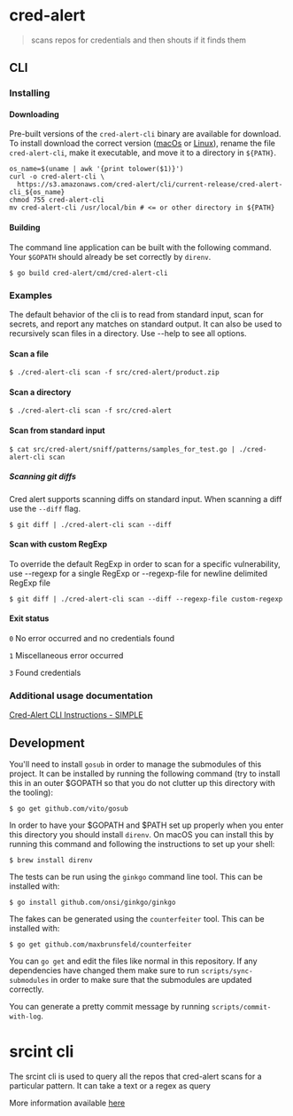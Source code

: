 # cred-alert

> scans repos for credentials and then shouts if it finds them

## CLI
### Installing

#### Downloading

Pre-built versions of the `cred-alert-cli` binary are available for download. To 
install download the correct version ([macOs][cred-alert-osx] or [Linux][cred-alert-linux]),
rename the file `cred-alert-cli`, make it executable, and move it to a directory in `${PATH}`.

```
os_name=$(uname | awk '{print tolower($1)}')
curl -o cred-alert-cli \
  https://s3.amazonaws.com/cred-alert/cli/current-release/cred-alert-cli_${os_name}
chmod 755 cred-alert-cli
mv cred-alert-cli /usr/local/bin # <= or other directory in ${PATH}
```

#### Building

The command line application can be built with the following command. Your
`$GOPATH` should already be set correctly by `direnv`.

    $ go build cred-alert/cmd/cred-alert-cli

### Examples

The default behavior of the cli is to read from standard input, scan for secrets, and report any
matches on standard output. It can also be used to recursively scan files in a directory.
Use --help to see all options.

#### Scan a file

    $ ./cred-alert-cli scan -f src/cred-alert/product.zip

#### Scan a directory

    $ ./cred-alert-cli scan -f src/cred-alert

#### Scan from standard input

    $ cat src/cred-alert/sniff/patterns/samples_for_test.go | ./cred-alert-cli scan

##### Scanning git diffs

Cred alert supports scanning diffs on standard input. When scanning a diff use the
`--diff` flag.

    $ git diff | ./cred-alert-cli scan --diff

#### Scan with custom RegExp

To override the default RegExp in order to scan for a specific vulnerability, use --regexp for a single RegExp or --regexp-file for newline delimited RegExp file

    $ git diff | ./cred-alert-cli scan --diff --regexp-file custom-regexp

#### Exit status

  `0` No error occurred and no credentials found

  `1` Miscellaneous error occurred

  `3` Found credentials

### Additional usage documentation

[Cred-Alert CLI Instructions - SIMPLE](https://sites.google.com/a/pivotal.io/cloud-foundry/program-management/security/cred-alert-cli-instructions?pli=1)

## Development

You'll need to install `gosub` in order to manage the submodules of this
project. It can be installed by running the following command (try to install
this in an outer $GOPATH so that you do not clutter up this directory with the
tooling):

    $ go get github.com/vito/gosub

In order to have your $GOPATH and $PATH set up properly when you enter this
directory you should install `direnv`. On macOS you can install this by running
this command and following the instructions to set up your shell:

    $ brew install direnv

The tests can be run using the `ginkgo` command line tool. This can be
installed with:

    $ go install github.com/onsi/ginkgo/ginkgo

The fakes can be generated using the `counterfeiter` tool. This can be
installed with:

    $ go get github.com/maxbrunsfeld/counterfeiter

You can `go get` and edit the files like normal in this repository. If any
dependencies have changed them make sure to run `scripts/sync-submodules` in
order to make sure that the submodules are updated correctly.

You can generate a pretty commit message by running `scripts/commit-with-log`.

[cred-alert-osx]: https://s3.amazonaws.com/cred-alert/cli/current-release/cred-alert-cli_darwin
[cred-alert-linux]: https://s3.amazonaws.com/cred-alert/cli/current-release/cred-alert-cli_linux

# srcint cli

The srcint cli is used to query all the repos that cred-alert scans for a particular pattern. 
It can take a text or a regex as query

More information available [here](https://github.com/pivotal-cf/cred-alert/blob/master/docs/srcint.md)
